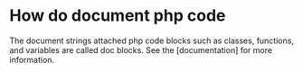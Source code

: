 # How do document php code

The document strings attached php code blocks such as classes, functions, and variables are called doc blocks. See the [documentation] for more information.

[document]: https://docs.phpdoc.org/guide/guides/docblocks.html
